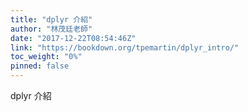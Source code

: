 ```yaml
---
title: "dplyr 介紹"
author: "林茂廷老師"
date: "2017-12-22T08:54:46Z"
link: "https://bookdown.org/tpemartin/dplyr_intro/"
toc_weight: "0%"
pinned: false
---
```


dplyr 介紹
